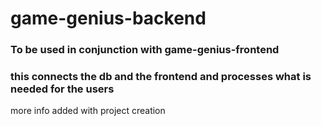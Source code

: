 # game-genius-backend

### To be used in conjunction with game-genius-frontend

### this connects the db and the frontend and processes what is needed for the users

more info added with project creation
